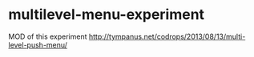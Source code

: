 multilevel-menu-experiment
==========================

MOD of this experiment http://tympanus.net/codrops/2013/08/13/multi-level-push-menu/

